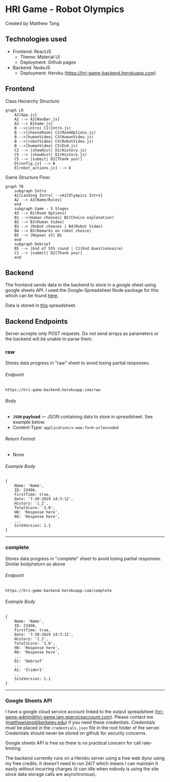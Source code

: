 # HRI Game - Robot Olympics

Created by Matthew Tang

## Technologies used
* Frontend: ReactJS
    * Theme: Material UI
    * Deployment: Github pages
* Backend: NodeJS
    * Deployment: Heroku (https://hri-game-backend.herokuapp.com)

## Frontend

Class Heirarchy Structure:

```mermaid
graph LR
    A2[App.js]
    A2 --> A3[NavBar.js]
    A3 --> B{Game.js}
    B -->|intro| C1(Intro.js)
    B -->|chooseRoom| C2(RoomOptions.js)
    B -->|humanVideo| C3(HumanVideo.js)
    B -->|robotVideo| C4(RobotVideo.js)
    B -->|humanVideo| C5(End.js)
    C2 --> |showHist| D1(History.js)
    C5 --> |showHist| D1(History.js)
    C5 --> |submit| D2[Thank you!]
    D[config.js] --> B
    E[robot_actions.js] --> D
```

Game Structure Flow:
```mermaid
graph TB
    subgraph Intro
    A1[Landing Intro] -->A2[Olympics Intro]
    A2 --> A3[Name/Rules]
    end
    subgraph Game - 5 Stages
    A3 --> B1(Room Options)
    B1 -->|Human chooses| B2(Choice explanation)
    B2 --> B3(Human Video)
    B3 --> |Robot chooses | B4(Robot Video)
    B4 --> B5(Remarks on robot choice)
    B5 --> |Repeat x5| B1
    end
    subgraph Debrief
    B5 --> |End of 5th round | C1(End Questionnaire)
    C1 --> |submit| D2[Thank you!]
    end
```


## Backend
The frontend sends data to the backend to store in a google sheet using google sheets API. I used the Google-Spreadsheet Node package for this which can be found [here](https://www.npmjs.com/package/google-spreadsheet).

Data is stored in [this](https://docs.google.com/spreadsheets/d/1aVNGZKTV20RuaPTpeTE8UQ0p_gevxrxDKdD0-2HUS5U/edit#gid=0) spreadsheet.

## Backend Endpoints
Server accepts only POST requests. Do not send arrays as parameters or the backend will be unable to parse them.

### raw
Stores data progress in "raw" sheet to avoid losing partial responses.
###### Endpoint
```
https://hri-game-backend.herokuapp.com/raw
```
###### Body
- **<code>JSON</code> payload** — JSON containing data to store in spreadsheet. See example below.
- Content-Type: `application/x-www-form-urlencoded`

###### Return Format
- None

###### Example Body
```
{ 
    Name: 'Name',
    ID: 22496,
    FirstTime: true,
    Date: '7-30-2019 14:3:12',
    History: '1_2',
    TotalScore: '3.0',
    H0: 'Response here',
    R0: 'Response here',
    ...
    SiteVersion: 1.1
}
```

---

### complete
Stores data progress in "complete" sheet to avoid losing partial responses. Similar body/return as above
###### Endpoint
```
https://hri-game-backend.herokuapp.com/complete
```

###### Example Body
```
{ 
    Name: 'Name',
    ID: 22496,
    FirstTime: true,
    Date: '7-30-2019 14:3:12',
    History: '1_2',
    TotalScore: '3.0',
    H0: 'Response here',
    R0: 'Response here',
    ...
    D1: 'Debrief'
    ...
    A1: 'Slider1'
    ..
    SiteVersion: 1.1
}
```

---

### Google Sheets API
I have a google cloud service account linked to the output spreadsheet (hri-game-admin@hri-game.iam.gserviceaccount.com). Please contact me (matthewtang@berkeley.edu) if you need these credentials. Credentials must be placed in the `credentials.json` file in the root folder of the server. Credentials should never be stored on github for security concerns.

Google sheets API is free so there is no practical concern for call rate-limiting.

The backend currently runs on a Heroku server using a free web dyno using my free credits. It doesn't need to run 24/7 which means I can maintain it easily without incurring charges (it can idle when nobody is using the site since data storage calls are asynchronous).

